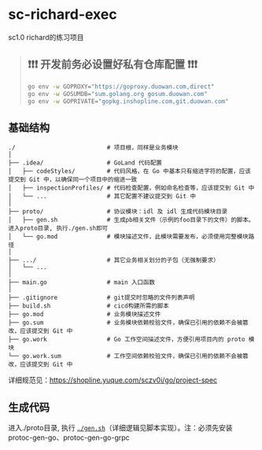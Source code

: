 # sc-richard-exec
sc1.0 richard的练习项目
> ## ❗️❗️❗️ 开发前务必设置好私有仓库配置 ❗️❗️❗️
> ```bash
> go env -w GOPROXY="https://goproxy.duowan.com,direct"
> go env -w GOSUMDB="sum.golang.org gosum.duowan.com"
> go env -w GOPRIVATE="gopkg.inshopline.com,git.duowan.com"
> ```

## 基础结构

```
./                          # 项目根，同样是业务模块
│
├── .idea/                  # GoLand 代码配置
│   ├── codeStyles/         # 代码风格，在 Go 中基本只有缩进字符的配置，应该提交到 Git 中，以确保同一个项目中的缩进一致
│   ├── inspectionProfiles/ # 代码检查配置，例如命名检查等，应该提交到 Git 中
│   └── ...                 # 其它配置不建议提交到 Git 中
│
├── proto/                  # 协议模块：idl 及 idl 生成代码模块目录
│   ├── gen.sh              # 生成pb相关文件（示例的foo目录下的文件）的脚本。进入proto目录, 执行./gen.sh即可
│   └── go.mod              # 模块描述文件，此模块需要发布，必须使用完整模块路径
│
├── .../                    # 其它业务相关划分的子包（无强制要求）
│   └── ...
│
├── main.go                 # main 入口函数
│
├── .gitignore              # git提交时忽略的文件列表声明
├── build.sh                # cicd构建所需的脚本
├── go.mod                  # 业务模块描述文件
├── go.sum                  # 业务模块依赖校验文件，确保已引用的依赖不会被篡改，应该提交到 Git 中
├── go.work                 # Go 工作空间描述文件，方便引用项目内的 proto 模块
└── go.work.sum             # 工作空间依赖校验文件，确保已引用的依赖不会被篡改，应该提交到 Git 中
```

详细规范见：https://shopline.yuque.com/sczv0i/go/project-spec


## 生成代码

进入./proto目录, 执行 [`./gen.sh`](./proto/gen.sh)（详细逻辑见脚本实现）。注：必须先安装protoc-gen-go、protoc-gen-go-grpc
